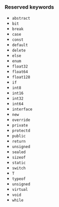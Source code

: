 ### Reserved keywords
- ```abstract```
- ```bit```
- ```break```
- ```case```
- ```const```
- ```default```
- ```delete```
- ```else```
- ```enum```
- ```float32```
- ```float64```
- ```float128```
- ```if```
- ```int8```
- ```int16```
- ```int32```
- ```int64```
- ```interface```
- ```new```
- ```override```
- ```private```
- ```protectd```
- ```public```
- ```return```
- ```unsigned```
- ```sealed```
- ```sizeof```
- ```static```
- ```switch```
- ```T```
- ```typeof```
- ```unsigned```
- ```virtual```
- ```void```
- ```while```
